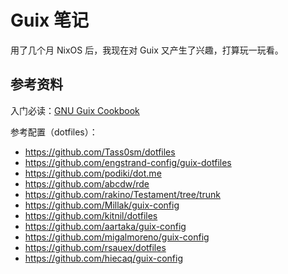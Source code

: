 # Guix 笔记

用了几个月 NixOS 后，我现在对 Guix 又产生了兴趣，打算玩一玩看。

## 参考资料

入门必读：[GNU Guix Cookbook](https://guix.gnu.org/en/cookbook/en/guix-cookbook.html)

参考配置（dotfiles）：

- https://github.com/Tass0sm/dotfiles
- https://github.com/engstrand-config/guix-dotfiles
- https://github.com/podiki/dot.me
- https://github.com/abcdw/rde
- https://github.com/rakino/Testament/tree/trunk
- https://github.com/Millak/guix-config
- https://github.com/kitnil/dotfiles
- https://github.com/aartaka/guix-config
- https://github.com/migalmoreno/guix-config
- https://github.com/rsauex/dotfiles
- https://github.com/hiecaq/guix-config

